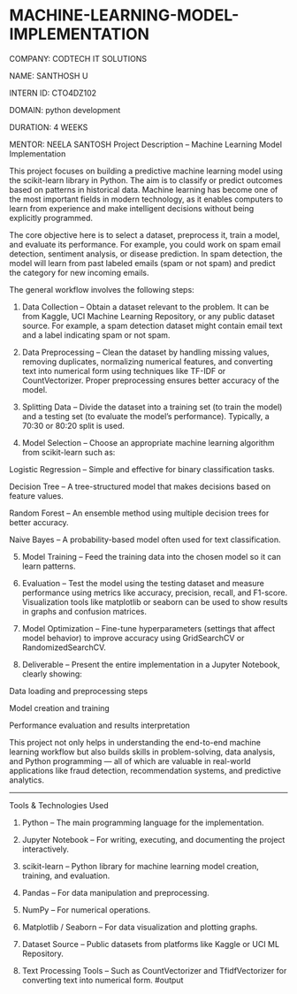 # MACHINE-LEARNING-MODEL-IMPLEMENTATION
COMPANY: CODTECH IT SOLUTIONS

NAME: SANTHOSH U

INTERN ID: CTO4DZ102

DOMAIN: python development

DURATION: 4 WEEKS

MENTOR: NEELA SANTOSH
Project Description – Machine Learning Model Implementation

This project focuses on building a predictive machine learning model using the scikit-learn library in Python. The aim is to classify or predict outcomes based on patterns in historical data. Machine learning has become one of the most important fields in modern technology, as it enables computers to learn from experience and make intelligent decisions without being explicitly programmed.

The core objective here is to select a dataset, preprocess it, train a model, and evaluate its performance. For example, you could work on spam email detection, sentiment analysis, or disease prediction. In spam detection, the model will learn from past labeled emails (spam or not spam) and predict the category for new incoming emails.

The general workflow involves the following steps:

1. Data Collection – Obtain a dataset relevant to the problem. It can be from Kaggle, UCI Machine Learning Repository, or any public dataset source. For example, a spam detection dataset might contain email text and a label indicating spam or not spam.


2. Data Preprocessing – Clean the dataset by handling missing values, removing duplicates, normalizing numerical features, and converting text into numerical form using techniques like TF-IDF or CountVectorizer. Proper preprocessing ensures better accuracy of the model.


3. Splitting Data – Divide the dataset into a training set (to train the model) and a testing set (to evaluate the model’s performance). Typically, a 70:30 or 80:20 split is used.


4. Model Selection – Choose an appropriate machine learning algorithm from scikit-learn such as:

Logistic Regression – Simple and effective for binary classification tasks.

Decision Tree – A tree-structured model that makes decisions based on feature values.

Random Forest – An ensemble method using multiple decision trees for better accuracy.

Naive Bayes – A probability-based model often used for text classification.



5. Model Training – Feed the training data into the chosen model so it can learn patterns.


6. Evaluation – Test the model using the testing dataset and measure performance using metrics like accuracy, precision, recall, and F1-score. Visualization tools like matplotlib or seaborn can be used to show results in graphs and confusion matrices.


7. Model Optimization – Fine-tune hyperparameters (settings that affect model behavior) to improve accuracy using GridSearchCV or RandomizedSearchCV.


8. Deliverable – Present the entire implementation in a Jupyter Notebook, clearly showing:

Data loading and preprocessing steps

Model creation and training

Performance evaluation and results interpretation




This project not only helps in understanding the end-to-end machine learning workflow but also builds skills in problem-solving, data analysis, and Python programming — all of which are valuable in real-world applications like fraud detection, recommendation systems, and predictive analytics.


---

Tools & Technologies Used

1. Python – The main programming language for the implementation.


2. Jupyter Notebook – For writing, executing, and documenting the project interactively.


3. scikit-learn – Python library for machine learning model creation, training, and evaluation.


4. Pandas – For data manipulation and preprocessing.


5. NumPy – For numerical operations.


6. Matplotlib / Seaborn – For data visualization and plotting graphs.


7. Dataset Source – Public datasets from platforms like Kaggle or UCI ML Repository.


8. Text Processing Tools – Such as CountVectorizer and TfidfVectorizer for converting text into numerical form.
   #output
   
